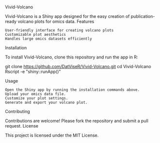 Vivid-Volcano

Vivid-Volcano is a Shiny app designed for the easy creation of publication-ready volcano plots for omics data.
Features

    User-friendly interface for creating volcano plots
    Customizable plot aesthetics
    Handles large omics datasets efficiently

Installation

To install Vivid-Volcano, clone this repository and run the app in R:

git clone https://github.com/DatViseR/Vivid-Volcano.git
cd Vivid-Volcano
Rscript -e "shiny::runApp()"

Usage

    Open the Shiny app by running the installation commands above.
    Upload your omics data file.
    Customize your plot settings.
    Generate and export your volcano plot.

Contributing

Contributions are welcome! Please fork the repository and submit a pull request.
License

This project is licensed under the MIT License.
